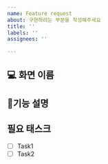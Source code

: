 ```yaml
---
name: Feature request
about: 구현하려는 부분을 작성해주세요
title: ''
labels: ''
assignees: ''

---
```


## 💻 화면 이름

## 🎤기능 설명

## 필요 태스크
- [ ] Task1
- [ ] Task2
